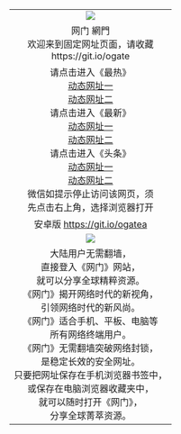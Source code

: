 ﻿<table>
  <tr>
    <td align=center><img src="https://cloud.githubusercontent.com/assets/11880933/13434984/f430fae2-e012-11e5-814f-c2df1e82b247.jpg" /></td>
  </tr>
  <tr>
    <td align=center>网门 網門<br/>
      欢迎来到固定网址页面，请收藏<br/>
      https://git.io/ogate<br/>
    </td>
  </tr>
  <tr>
    <td align=center>请点击进入《最热》<br/>
      <a href="http://s3.ap-northeast-2.amazonaws.com/ogates/oGate.htm?ogLike&from=oGate11" >动态网址一</a><br/>
      <a href="https://s3.ap-south-1.amazonaws.com/ogatem/oGate.htm?ogLike&from=oGate12" >动态网址二</a><br/>
      请点击进入《最新》<br/>
      <a href="http://s3.ap-northeast-2.amazonaws.com/ogates/oGate.htm?ogLate&from=oGate21" >动态网址一</a><br/>
      <a href="https://s3.ap-south-1.amazonaws.com/ogatem/oGate.htm?ogLate&from=oGate22" >动态网址二</a><br/>
      请点击进入《头条》<br/>
      <a href="http://s3.ap-northeast-2.amazonaws.com/ogates/oGate.htm?ogNews&from=oGate31" >动态网址一</a><br/>
      <a href="https://s3.ap-south-1.amazonaws.com/ogatem/oGate.htm?ogNews&from=oGate32" >动态网址二</a><br/>
      微信如提示停止访问该网页，须<br/>
      先点击右上角，选择浏览器打开<br/>
    </td>
  </tr>
  <tr>
    <td align=center>
      安卓版 <a href="https://raw.githubusercontent.com/ogate/up/master/ogate.apk">https://git.io/ogatea</a><br/>
    </td>
  </tr>
  <tr>
    <td align=center><img src="https://cloud.githubusercontent.com/assets/11880933/15631437/70d0a74e-259d-11e6-946f-6237b4b657bd.jpg"/></td>
  </tr>
  <tr>
    <td align=center>
大陆用户无需翻墙，<br/>
直接登入《网门》网站，<br/>就可以分享全球精粹资源。<br/>
《网门》揭开网络时代的新视角，<br/>引领网络时代的新风尚。<br/>
《网门》适合手机、平板、电脑等<br/>所有网络终端用户。<br/>
《网门》无需翻墙突破网络封锁，<br/>是稳定长效的安全网址。<br/>
只要把网址保存在手机浏览器书签中，<br/>或保存在电脑浏览器收藏夹中，<br/>
就可以随时打开《网门》，<br/>
分享全球菁萃资源。<br/></td>
  </tr>
</table>    